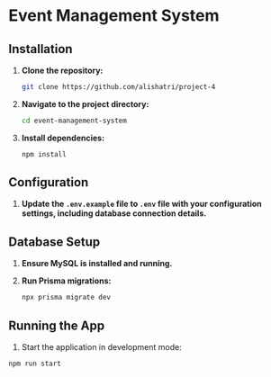 # Event Management System

## Installation

1. **Clone the repository:**
    ```bash
    git clone https://github.com/alishatri/project-4
    ```

2. **Navigate to the project directory:**

    ```bash
    cd event-management-system
    ```

3. **Install dependencies:**

    ```bash
    npm install
    ```

## Configuration

1. **Update the `.env.example` file  to `.env` file with your configuration settings, including database connection details.**

## Database Setup

1. **Ensure MySQL is installed and running.**

2. **Run Prisma migrations:**

    ```bash
    npx prisma migrate dev
    ```

## Running the App

1. Start the application in development mode:

```bash
npm run start
``` 
